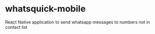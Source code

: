 # whatsquick-mobile
React Native application to send whatsapp messages to numbers not in contact list
